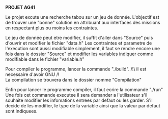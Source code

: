 __________________________________________________________________PROJET AG41__________________________________________________________________

Le projet excute une recherche tabou sur un jeu de donnée. L'objectif est de trouver une "bonne" solution en attribuant aux interfaces des missions en respectant plus ou moins les contraintes.

Le jeu de donnée peut etre modifier, il suffit d'aller dans "Source" puis d'ouvrir et modifier le fichier "data.h"
Les contraintes et parametre de l'execution sont aussi modifiable simplement, il faut se rendre encore une fois dans le dossier "Source" et modifier les variables indiquer comme modifiable dans le fichier "variable.h"

Pour compiler le programme, lancer la commande "./build". /!\ il est necessaire d'avoir GNU /!\
La compilation se trouvera dans le dossier nomme "Compilation"

Enfin pour lancer le programme compiler, il faut ecrire la commande "./run"
Une fois cet commande executee il sera demander a l'utilisateur s'il souhaite modifier les infomations entrees par defaut ou les garder.
S'il decide de les modifier, le type de la variable ainsi que la valeur par defaut sont indiquees.
